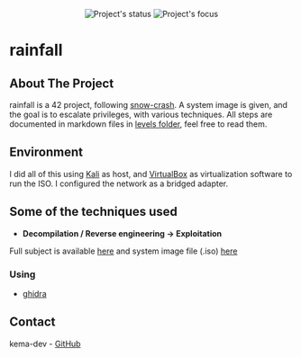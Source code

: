 <p align=center>
  <img alt="Project's status" src="https://img.shields.io/badge/Status-Stall-red">
  <img alt="Project's focus" src="https://img.shields.io/badge/Focus-Cybersecurity-blue">
</p>

# rainfall

<!-- PROJECT LOGO -->
<!-- <div align="center">
  <a>
   <img src="assets/level04.gif" alt="exploit gif" width="500" height="380">
  </a>
</div> -->

<!-- ABOUT THE PROJECT -->
## About The Project

rainfall is a 42 project, following [snow-crash](https://github.com/kema-dev/snow-crash). A system image is given, and the goal is to escalate privileges, with various techniques. All steps are documented in markdown files in [levels folder](/levels), feel free to read them.

## Environment

I did all of this using [Kali](https://www.kali.org/) as host, and [VirtualBox](https://www.virtualbox.org/) as virtualization software to run the ISO. I configured the network as a bridged adapter.

## Some of the techniques used

* **Decompilation / Reverse engineering -> Exploitation**

Full subject is available [here](docs/) and system image file (.iso) [here](https://github.com/kema-dev/rainfall/releases/tag/iso)

### Using

* [ghidra](https://github.com/NationalSecurityAgency/ghidra)

<!-- CONTACT -->
## Contact

kema-dev - [GitHub](https://github.com/kema-dev)
